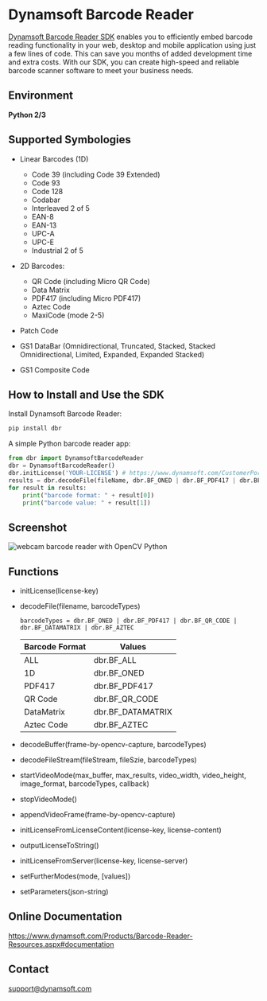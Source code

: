 # Dynamsoft Barcode Reader

[Dynamsoft Barcode Reader SDK](https://www.dynamsoft.com/Products/Dynamic-Barcode-Reader.aspx) enables you to efficiently embed barcode reading functionality in your web, desktop and mobile application using just a few lines of code. This can save you months of added development time and extra costs. With our SDK, you can create high-speed and reliable barcode scanner software to meet your business needs.

## Environment
**Python 2/3**

## Supported Symbologies
- Linear Barcodes (1D)

    - Code 39 (including Code 39 Extended)
    - Code 93
    - Code 128
    - Codabar
    - Interleaved 2 of 5
    - EAN-8
    - EAN-13
    - UPC-A
    - UPC-E
    - Industrial 2 of 5

- 2D Barcodes:
    - QR Code (including Micro QR Code)
    - Data Matrix
    - PDF417 (including Micro PDF417)
    - Aztec Code
    - MaxiCode (mode 2-5)

- Patch Code
- GS1 DataBar (Omnidirectional,
Truncated, Stacked, Stacked
Omnidirectional, Limited,
Expanded, Expanded Stacked)
- GS1 Composite Code


## How to Install and Use the SDK

Install Dynamsoft Barcode Reader:

```bash
pip install dbr
```

A simple Python barcode reader app:

```python
from dbr import DynamsoftBarcodeReader
dbr = DynamsoftBarcodeReader()
dbr.initLicense('YOUR-LICENSE') # https://www.dynamsoft.com/CustomerPortal/Portal/Triallicense.aspx
results = dbr.decodeFile(fileName, dbr.BF_ONED | dbr.BF_PDF417 | dbr.BF_QR_CODE | dbr.BF_DATAMATRIX | dbr.BF_AZTEC)
for result in results:
    print("barcode format: " + result[0])
    print("barcode value: " + result[1])
```

## Screenshot
![webcam barcode reader with OpenCV Python](https://www.codepool.biz/wp-content/uploads/2017/04/python-barcode-reader.png)


## Functions
- initLicense(license-key)
- decodeFile(filename, barcodeTypes) 

    ```
    barcodeTypes = dbr.BF_ONED | dbr.BF_PDF417 | dbr.BF_QR_CODE | dbr.BF_DATAMATRIX | dbr.BF_AZTEC 
    ```

    | Barcode Format| Values            |
    | ------------- |-------------------|
    | ALL           | dbr.BF_ALL        |
    | 1D            | dbr.BF_ONED       |
    | PDF417        | dbr.BF_PDF417     |
    | QR Code       | dbr.BF_QR_CODE    |
    | DataMatrix    | dbr.BF_DATAMATRIX |
    | Aztec Code    | dbr.BF_AZTEC      |

- decodeBuffer(frame-by-opencv-capture, barcodeTypes)
- decodeFileStream(fileStream, fileSzie, barcodeTypes)
- startVideoMode(max_buffer, max_results, video_width, video_height, image_format, barcodeTypes, callback)
- stopVideoMode()
- appendVideoFrame(frame-by-opencv-capture)
- initLicenseFromLicenseContent(license-key, license-content)
- outputLicenseToString()
- initLicenseFromServer(license-key, license-server)
- setFurtherModes(mode, [values])
- setParameters(json-string)

## Online Documentation
https://www.dynamsoft.com/Products/Barcode-Reader-Resources.aspx#documentation


## Contact 
support@dynamsoft.com




    


